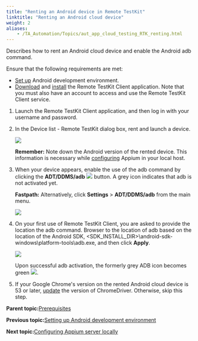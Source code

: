```yaml
--- 
title: "Renting an Android device in Remote TestKit"
linktitle: "Renting an Android cloud device"
weight: 2
aliases: 
    - /TA_Automation/Topics/aut_app_cloud_testing_RTK_renting.html
---
```


Describes how to rent an Android cloud device and enable the Android adb command.

Ensure that the following requirements are met:

-   [Set up](aut_app_cloud_testing_Android_configuration.html) Android development environment.
-   [Download](https://appkitbox.com/en/testkit/download) and [install](https://appkitbox.com/en/testkit/support/signin/signin14) the Remote TestKit Client application. Note that you must also have an account to access and use the Remote TestKit Client service.

1.  Launch the Remote TestKit Client application, and then log in with your username and password.

2.  In the Device list - Remote TestKit dialog box, rent and launch a device.

    ![](/images//Images/Device_list_RTK_dialog.png)

    **Remember:** Note down the Android version of the rented device. This information is necessary while [configuring](aut_app_cloud_testing_Appium_RTK.html) Appium in your local host.

3.  When your device appears, enable the use of the adb command by clicking the **ADT/DDMS/adb** ![](/images//Images/RTK_adb_btn.png) button. A grey icon indicates that adb is not activated yet.

    **Fastpath:** Alternatively, click **Settings** \> **ADT/DDMS/adb** from the main menu.

    ![](/images//Images/RTK_device.png)

4.  On your first use of Remote TestKit Client, you are asked to provide the location the adb command. Browser to the location of adb based on the location of the Android SDK, <SDK\_INSTALL\_DIR\>\\android-sdk-windows\\platform-tools\\adb.exe, and then click **Apply**.

    ![](/images//Images/RTK_select_adb.png)

    Upon successful adb activation, the formerly grey ADB icon becomes green ![](/images//Images/RTK_adb_activated.png).

5.  If your Google Chrome's version on the rented Android cloud device is 53 or later, [update](aut_ChromeDriver.html) the version of ChromeDriver. Otherwise, skip this step.


**Parent topic:**[Prerequisites](/TA_Automation/Topics/aut_app_cloud_testing_RTK_Android_Chrome_prerequisites.html)

**Previous topic:**[Setting up Android development environment](/TA_Automation/Topics/aut_app_cloud_testing_Android_configuration.html)

**Next topic:**[Configuring Appium server locally](/TA_Automation/Topics/aut_app_cloud_testing_Appium_RTK.html)

